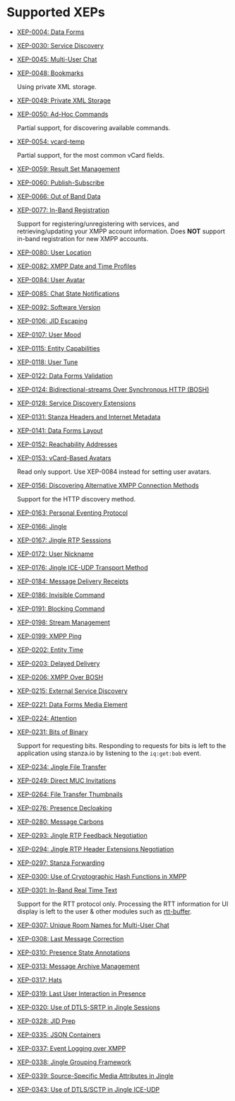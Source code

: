 # Supported XEPs

- [XEP-0004: Data Forms](http://xmpp.org/extensions/xep-0004.html)
- [XEP-0030: Service Discovery](http://xmpp.org/extensions/xep-0030.html)
- [XEP-0045: Multi-User Chat](http://xmpp.org/extensions/xep-0045.html)
- [XEP-0048: Bookmarks](http://xmpp.org/extensions/xep-0048.html)

    Using private XML storage.

- [XEP-0049: Private XML Storage](http://xmpp.org/extensions/xep-0049.html)
- [XEP-0050: Ad-Hoc Commands](http://xmpp.org/extensions/xep-0050.html)

    Partial support, for discovering available commands.

- [XEP-0054: vcard-temp](http://xmpp.org/extensions/xep-0054.html)

    Partial support, for the most common vCard fields.

- [XEP-0059: Result Set Management](http://xmpp.org/extensions/xep-0059.html)
- [XEP-0060: Publish-Subscribe](http://xmpp.org/extensions/xep-0060.html)
- [XEP-0066: Out of Band Data](http://xmpp.org/extensions/xep-0066.html)
- [XEP-0077: In-Band Registration](http://xmpp.org/extensions/xep-0077.html)

    Support for registering/unregistering with services, and retrieving/updating your XMPP account information. Does **NOT** support in-band registration for new XMPP accounts.

- [XEP-0080: User Location](http://xmpp.org/extensions/xep-0080.html)
- [XEP-0082: XMPP Date and Time Profiles](http://xmpp.org/extensions/xep-0082.html)
- [XEP-0084: User Avatar](http://xmpp.org/extensions/xep-0084.html)
- [XEP-0085: Chat State Notifications](http://xmpp.org/extensions/xep-0085.html)
- [XEP-0092: Software Version](http://xmpp.org/extensions/xep-0092.html)
- [XEP-0106: JID Escaping](http://xmpp.org/extensions/xep-0106.html)
- [XEP-0107: User Mood](http://xmpp.org/extensions/xep-0107.html)
- [XEP-0115: Entity Capabilities](http://xmpp.org/extensions/xep-0115.html)
- [XEP-0118: User Tune](http://xmpp.org/extensions/xep-0118.html)
- [XEP-0122: Data Forms Validation](http://xmpp.org/extensions/xep-0122.html)
- [XEP-0124: Bidirectional-streams Over Synchronous HTTP (BOSH)](http://xmpp.org/extensions/xep-0124.html)
- [XEP-0128: Service Discovery Extensions](http://xmpp.org/extensions/xep-0128.html)
- [XEP-0131: Stanza Headers and Internet Metadata](http://xmpp.org/extensions/xep-0131.html)
- [XEP-0141: Data Forms Layout](http://xmpp.org/extensions/xep-0141.html)
- [XEP-0152: Reachability Addresses](http://xmpp.org/extensions/xep-0152.html)
- [XEP-0153: vCard-Based Avatars](http://xmpp.org/extensions/xep-0153.html)

    Read only support. Use XEP-0084 instead for setting user avatars.

- [XEP-0156: Discovering Alternative XMPP Connection Methods](http://xmpp.org/extensions/xep-0156.html)

    Support for the HTTP discovery method.

- [XEP-0163: Personal Eventing Protocol](http://xmpp.org/extensions/xep-0163.html)
- [XEP-0166: Jingle](http://xmpp.org/extensions/xep-0166.html)
- [XEP-0167: Jingle RTP Sesssions](http://xmpp.org/extensions/xep-0167.html)
- [XEP-0172: User Nickname](http://xmpp.org/extensions/xep-0172.html)
- [XEP-0176: Jingle ICE-UDP Transport Method](http://xmpp.org/extensions/xep-0176.html)
- [XEP-0184: Message Delivery Receipts](http://xmpp.org/extensions/xep-0184.html)
- [XEP-0186: Invisible Command](http://xmpp.org/extensions/xep-0186.html)
- [XEP-0191: Blocking Command](http://xmpp.org/extensions/xep-0191.html)
- [XEP-0198: Stream Management](http://xmpp.org/extensions/xep-0198.html)
- [XEP-0199: XMPP Ping](http://xmpp.org/extensions/xep-0199.html)
- [XEP-0202: Entity Time](http://xmpp.org/extensions/xep-0202.html)
- [XEP-0203: Delayed Delivery](http://xmpp.org/extensions/xep-0203.html)
- [XEP-0206: XMPP Over BOSH](http://xmpp.org/extensions/xep-0206.html)
- [XEP-0215: External Service Discovery](http://xmpp.org/extensions/xep-0215.html)
- [XEP-0221: Data Forms Media Element](http://xmpp.org/extensions/xep-0221.html)
- [XEP-0224: Attention](http://xmpp.org/extensions/xep-0224.html)
- [XEP-0231: Bits of Binary](http://xmpp.org/extensions/xep-0231.html)

    Support for requesting bits. Responding to requests for bits is left to the application using stanza.io by listening to the `iq:get:bob` event.

- [XEP-0234: Jingle File Transfer](http://xmpp.org/extensions/xep-0234.html)
- [XEP-0249: Direct MUC Invitations](http://xmpp.org/extensions/xep-0249.html)
- [XEP-0264: File Transfer Thumbnails](http://xmpp.org/extensions/xep-0264.html)
- [XEP-0276: Presence Decloaking](http://xmpp.org/extensions/xep-0276.html)
- [XEP-0280: Message Carbons](http://xmpp.org/extensions/xep-0280.html)
- [XEP-0293: Jingle RTP Feedback Negotiation](http://xmpp.org/extensions/xep-0293.html)
- [XEP-0294: Jingle RTP Header Extensions Negotiation](http://xmpp.org/extensions/xep-0294.html)
- [XEP-0297: Stanza Forwarding](http://xmpp.org/extensions/xep-0297.html)
- [XEP-0300: Use of Cryptographic Hash Functions in XMPP](http://xmpp.org/extensions/xep-0300.html)
- [XEP-0301: In-Band Real Time Text](http://xmpp.org/extensions/xep-0301.html)

    Support for the RTT protocol only. Processing the RTT information for UI display is left to the user & other modules such as [rtt-buffer](https://github.com/otalk/rtt-buffer).

- [XEP-0307: Unique Room Names for Multi-User Chat](http://xmpp.org/extensions/xep-0307.html)
- [XEP-0308: Last Message Correction](http://xmpp.org/extensions/xep-0308.html)
- [XEP-0310: Presence State Annotations](http://xmpp.org/extensions/xep-0310.html)
- [XEP-0313: Message Archive Management](http://xmpp.org/extensions/xep-0313.html)
- [XEP-0317: Hats](http://xmpp.org/extensions/xep-0317.html)
- [XEP-0319: Last User Interaction in Presence](http://xmpp.org/extensions/xep-0319.html)
- [XEP-0320: Use of DTLS-SRTP in Jingle Sessions](http://xmpp.org/extensions/xep-0320.html)
- [XEP-0328: JID Prep](http://xmpp.org/extensions/xep-0328.html)
- [XEP-0335: JSON Containers](http://xmpp.org/extensions/xep-0335.html)
- [XEP-0337: Event Logging over XMPP](http://xmpp.org/extensions/xep-0337.html)
- [XEP-0338: Jingle Grouping Framework](http://xmpp.org/extensions/xep-0338.html)
- [XEP-0339: Source-Specific Media Attributes in Jingle](http://xmpp.org/extensions/xep-0339.html)
- [XEP-0343: Use of DTLS/SCTP in Jingle ICE-UDP](http://xmpp.org/extensions/xep-0343.html)
